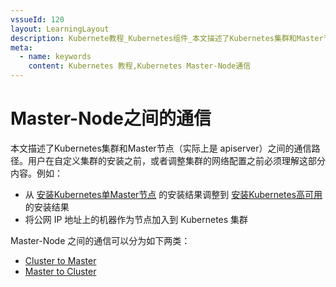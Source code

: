 ```yaml
---
vssueId: 120
layout: LearningLayout
description: Kubernete教程_Kubernetes组件_本文描述了Kubernetes集群和Master节点（实际上是 apiserver）之间的通信路径。用户在自定义集群的安装之前，或者调整集群的网络配置之前必须理解这部分内容
meta:
  - name: keywords
    content: Kubernetes 教程,Kubernetes Master-Node通信
---
```


# Master-Node之间的通信

<AdSenseTitle/>

本文描述了Kubernetes集群和Master节点（实际上是 apiserver）之间的通信路径。用户在自定义集群的安装之前，或者调整集群的网络配置之前必须理解这部分内容。例如：
* 从 [安装Kubernetes单Master节点](/install/install-k8s.html) 的安装结果调整到 [安装Kubernetes高可用](/install/install-kubernetes.html) 的安装结果
* 将公网 IP 地址上的机器作为节点加入到 Kubernetes 集群

Master-Node 之间的通信可以分为如下两类：
* [Cluster to Master](./com-n-m.html)
* [Master to Cluster](./com-m-n.html)
